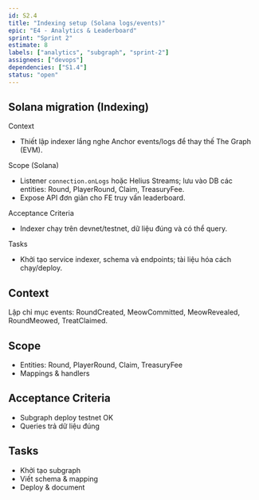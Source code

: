 ```yaml
---
id: S2.4
title: "Indexing setup (Solana logs/events)"
epic: "E4 - Analytics & Leaderboard"
sprint: "Sprint 2"
estimate: 8
labels: ["analytics", "subgraph", "sprint-2"]
assignees: ["devops"]
dependencies: ["S1.4"]
status: "open"
---
```


## Solana migration (Indexing)

Context
- Thiết lập indexer lắng nghe Anchor events/logs để thay thế The Graph (EVM).

Scope (Solana)
- Listener `connection.onLogs` hoặc Helius Streams; lưu vào DB các entities: Round, PlayerRound, Claim, TreasuryFee.
- Expose API đơn giản cho FE truy vấn leaderboard.

Acceptance Criteria
- Indexer chạy trên devnet/testnet, dữ liệu đúng và có thể query.

Tasks
- Khởi tạo service indexer, schema và endpoints; tài liệu hóa cách chạy/deploy.

## Context
Lập chỉ mục events: RoundCreated, MeowCommitted, MeowRevealed, RoundMeowed, TreatClaimed.

## Scope
- Entities: Round, PlayerRound, Claim, TreasuryFee
- Mappings & handlers

## Acceptance Criteria
- Subgraph deploy testnet OK
- Queries trả dữ liệu đúng

## Tasks
- Khởi tạo subgraph
- Viết schema & mapping
- Deploy & document

